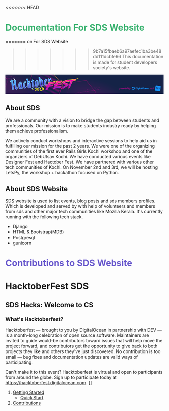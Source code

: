 <<<<<<< HEAD
<h1 style="color:rgb(60, 179, 113);">Documentation For SDS Website</h1>
=======
on For SDS Website

>>>>>>> 9b7a15fbaeb6a97aefec1ba3be48dd111dcbfe66
This documentation is made for student developers society's website.

![HacktoberFest 2019](./asset/img/hack.png "This repo is a part of HacktoberFest 2019")
## About SDS

We are a community with a vision to bridge the gap between students and professionals. Our mission is to make students industry ready by helping them achieve professionalism.

We actively conduct workshops and interactive sessions to help aid us in fulfilling our mission for the past 2 years. We were one of the organizing communities of the first ever Rails Girls Kochi workshop and one of the organziers of DebUtsav Kochi. We have conducted various events like Designer Fest and Hactober Fest. We have partnered with various other tech communities of Kochi. On November 2nd and 3rd, we will be hosting LetsPy, the workshop + hackathon focused on Python.

## About SDS Website

SDS website  is used to list events, blog posts and sds members profiles. Which is developed and served by with help of volunteers and members from sds and other major tech communities like Mozilla Kerala. It's currently running with the following tech stack.

-   Django
-   HTML & Bootstrap(MDB)
-   Postgresql
-   gunicorn

<h1 style="color:
rgb(106, 90, 205)
;">Contributions to SDS Website</h1>

# HacktoberFest SDS

## SDS Hacks: Welcome to CS

### What's Hacktoberfest?

Hacktoberfest — brought to you by DigitalOcean in partnership with DEV — is a month-long celebration of open source software. Maintainers are invited to guide would-be contributors toward issues that will help move the project forward, and contributors get the opportunity to give back to both projects they like and others they've just discovered. No contribution is too small — bug fixes and documentation updates are valid ways of participating.

Can't make it to this event? Hacktoberfest is virtual and open to participants from around the globe. Sign up to participate today at <https://hacktoberfest.digitalocean.com>.
\[]


1.  [Getting Started](./getting-started.md)
    - [Quick Start](./getting-started.md#quick-start)
2.  [Contributions](./contribute.md)
